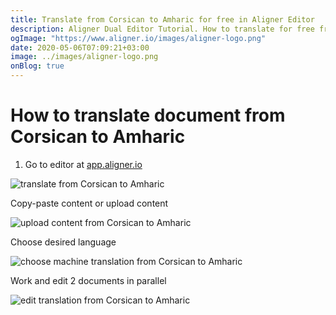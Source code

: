 ```yaml
---
title: Translate from Corsican to Amharic for free in Aligner Editor
description: Aligner Dual Editor Tutorial. How to translate for free from Corsican to Amharic. Aligner is multilingual document management platform. 
ogImage: "https://www.aligner.io/images/aligner-logo.png"
date: 2020-05-06T07:09:21+03:00
image: ../images/aligner-logo.png
onBlog: true
---
```


# How to translate document from Corsican to Amharic

1. Go to editor at [app.aligner.io](https://app.aligner.io "Aligner App web page")

![translate from Corsican to Amharic](../aligner-blank-editor.png "translate from Corsican to Amharic")

Copy-paste content or upload content

![upload content from Corsican to Amharic](../aligner-uploaded-document.png "upload content from Corsican to Amharic")

Choose desired language

![choose machine translation from Corsican to Amharic](../aligner-language-dropdown.png "choose machine translation from Corsican to Amharic")

Work and edit 2 documents in parallel

![edit translation from Corsican to Amharic](../aligner-double-sitded-editor.png "edit translation from Corsican to Amharic")

